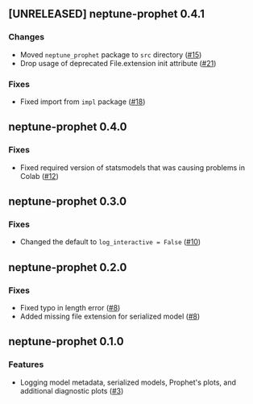 ## [UNRELEASED]  neptune-prophet 0.4.1

### Changes
- Moved `neptune_prophet` package to `src` directory ([#15](https://github.com/neptune-ai/neptune-prophet/pull/15))
- Drop usage of deprecated File.extension init attribute ([#21](https://github.com/neptune-ai/neptune-prophet/pull/21))

### Fixes
- Fixed import from `impl` package ([#18](https://github.com/neptune-ai/neptune-prophet/pull/18))

## neptune-prophet 0.4.0

### Fixes

- Fixed required version of statsmodels that was causing problems in Colab ([#12](https://github.com/neptune-ai/neptune-prophet/pull/12))

## neptune-prophet 0.3.0

### Fixes
- Changed the default to `log_interactive = False` ([#10](https://github.com/neptune-ai/neptune-prophet/pull/10))

## neptune-prophet 0.2.0

### Fixes
- Fixed typo in length error ([#8](https://github.com/neptune-ai/neptune-prophet/pull/8))
- Added missing file extension for serialized model ([#8](https://github.com/neptune-ai/neptune-prophet/pull/8))

## neptune-prophet 0.1.0

### Features
- Logging model metadata, serialized models, Prophet's plots, and additional diagnostic plots ([#3](https://github.com/neptune-ai/neptune-prophet/pull/3))
